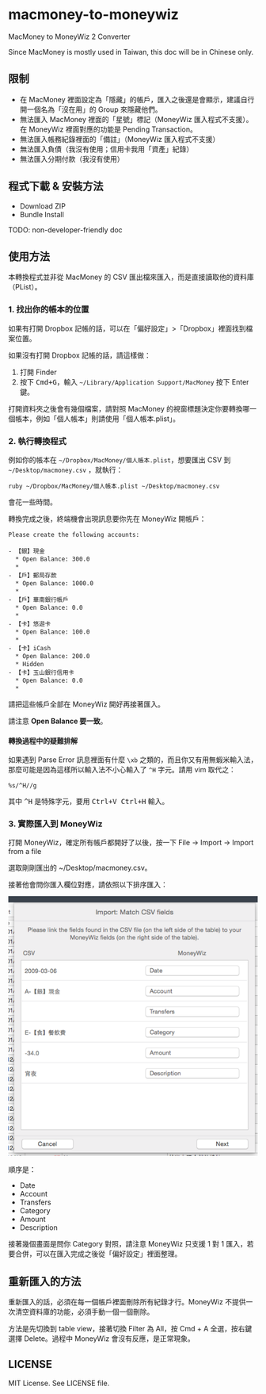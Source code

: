 # macmoney-to-moneywiz

MacMoney to MoneyWiz 2 Converter

Since MacMoney is mostly used in Taiwan, this doc will be in Chinese only.

## 限制

* 在 MacMoney 裡面設定為「隱藏」的帳戶，匯入之後還是會顯示，建議自行開一個名為「沒在用」的 Group 來隱藏他們。
* 無法匯入 MacMoney 裡面的「星號」標記（MoneyWiz 匯入程式不支援）。在 MoneyWiz 裡面對應的功能是 Pending Transaction。
* 無法匯入帳務紀錄裡面的「備註」（MoneyWiz 匯入程式不支援）
* 無法匯入負債（我沒有使用；信用卡我用「資產」紀錄）
* 無法匯入分期付款（我沒有使用）

## 程式下載 & 安裝方法

* Download ZIP
* Bundle Install

TODO: non-developer-friendly doc

## 使用方法

本轉換程式並非從 MacMoney 的 CSV 匯出檔來匯入，而是直接讀取他的資料庫（PList）。

### 1. 找出你的帳本的位置

如果有打開 Dropbox 記帳的話，可以在「偏好設定」>「Dropbox」裡面找到檔案位置。

如果沒有打開 Dropbox 記帳的話，請這樣做：

1. 打開 Finder
2. 按下 <kbd>Cmd+G</kbd>，輸入 `~/Library/Application Support/MacMoney` 按下 Enter 鍵。

打開資料夾之後會有幾個檔案，請對照 MacMoney 的視窗標題決定你要轉換哪一個帳本，例如「個人帳本」則請使用「個人帳本.plist」。

### 2. 執行轉換程式

例如你的帳本在 `~/Dropbox/MacMoney/個人帳本.plist`，想要匯出 CSV 到 `~/Desktop/macmoney.csv` ，就執行：

```shell-session
ruby ~/Dropbox/MacMoney/個人帳本.plist ~/Desktop/macmoney.csv
```

會花一些時間。

轉換完成之後，終端機會出現訊息要你先在 MoneyWiz 開帳戶：

```
Please create the following accounts:

- 【銀】現金
  * Open Balance: 300.0
  *
- 【戶】郵局存款
  * Open Balance: 1000.0
  *
- 【戶】華南銀行帳戶
  * Open Balance: 0.0
  *
- 【卡】悠遊卡
  * Open Balance: 100.0
  *
- 【卡】iCash
  * Open Balance: 200.0
  * Hidden
- 【卡】玉山銀行信用卡
  * Open Balance: 0.0
  *
```

請把這些帳戶全部在 MoneyWiz 開好再接著匯入。

請注意 **Open Balance 要一致**。

#### 轉換過程中的疑難排解

如果遇到 Parse Error 訊息裡面有什麼 `\xb` 之類的，而且你又有用無蝦米輸入法，那麼可能是因為這樣所以輸入法不小心輸入了 `^H` 字元。請用 vim 取代之：

```vim
%s/^H//g
```

其中 <kbd>^H</kbd> 是特殊字元，要用 <kbd>Ctrl+V Ctrl+H</kbd> 輸入。

### 3. 實際匯入到 MoneyWiz

打開 MoneyWiz，確定所有帳戶都開好了以後，按一下 File -> Import -> Import from a file

選取剛剛匯出的 ~/Desktop/macmoney.csv。

接著他會問你匯入欄位對應，請依照以下排序匯入：

![](screenshots/import.png)

順序是：

* Date
* Account
* Transfers
* Category
* Amount
* Description

接著幾個畫面是問你 Category 對照，請注意 MoneyWiz 只支援 1 對 1 匯入，若要合併，可以在匯入完成之後從「偏好設定」裡面整理。

## 重新匯入的方法

重新匯入的話，必須在每一個帳戶裡面刪除所有紀錄才行。MoneyWiz 不提供一次清空資料庫的功能，必須手動一個一個刪除。

方法是先切換到 table view，接著切換 Filter 為 All，按 Cmd + A 全選，按右鍵選擇 Delete。過程中 MoneyWiz 會沒有反應，是正常現象。

## LICENSE

MIT License. See LICENSE file.
